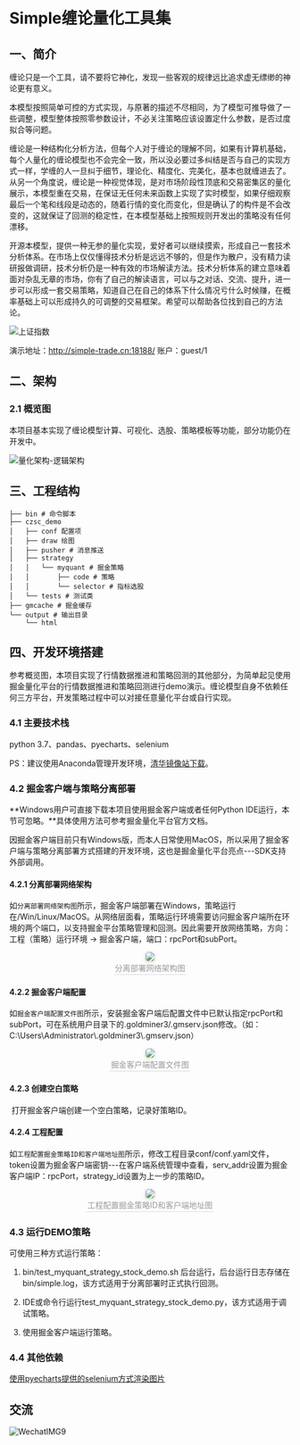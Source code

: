 # Simple缠论量化工具集

## 一、简介

​	缠论只是一个工具，请不要将它神化，发现一些客观的规律远比追求虚无缥缈的神论更有意义。

​	本模型按照简单可控的方式实现，与原著的描述不尽相同，为了模型可推导做了一些调整，模型整体按照零参数设计，不必关注策略应该设置定什么参数，是否过度拟合等问题。

​	缠论是一种结构化分析方法，但每个人对于缠论的理解不同，如果有计算机基础，每个人量化的缠论模型也不会完全一致，所以没必要过多纠结是否与自己的实现方式一样，学缠的人一旦纠于细节，理论化、精度化、完美化，基本也就缠进去了。从另一个角度说，缠论是一种视觉体现，是对市场阶段性顶底和交易密集区的量化展示，本模型重在交易，在保证无任何未来函数上实现了实时模型，如果仔细观察最后一个笔和线段是动态的，随着行情的变化而变化，但是确认了的构件是不会改变的，这就保证了回测的稳定性，在本模型基础上按照规则开发出的策略没有任何漂移。

​	开源本模型，提供一种无参的量化实现，爱好者可以继续摸索，形成自己一套技术分析体系。在市场上仅仅懂得技术分析是远远不够的，但是作为散户，没有精力读研报做调研，技术分析仍是一种有效的市场解读方法。技术分析体系的建立意味着面对杂乱无章的市场，你有了自己的解读语言，可以与之对话、交流、提升，进一步可以形成一套交易策略，知道自己在自己的体系下什么情况亏什么时候赚，在概率基础上可以形成持久的可调整的交易框架。希望可以帮助各位找到自己的方法论。


![上证指数](https://user-images.githubusercontent.com/104715342/166645675-89aff9e2-826d-47a8-aef6-2e3200098f2a.png)

演示地址：http://simple-trade.cn:18188/  账户：guest/1

## 二、架构

### 2.1 概览图

本项目基本实现了缠论模型计算、可视化、选股、策略模板等功能，部分功能仍在开发中。

![量化架构-逻辑架构](https://user-images.githubusercontent.com/104715342/166646137-5af0371d-3e2a-4776-86db-10450d251879.png)

## 三、工程结构

```
├── bin # 命令脚本
├── czsc_demo
│   ├── conf 配置项
│   ├── draw 绘图
│   ├── pusher # 消息推送
│   ├── strategy 
│   │   └── myquant # 掘金策略
│   │       ├── code # 策略
│   │       └── selector # 指标选股
│   └── tests # 测试类
├── gmcache # 掘金缓存
└── output # 输出目录
    └── html
```

## 四、开发环境搭建

参考概览图，本项目实现了行情数据推进和策略回测的其他部分，为简单起见使用掘金量化平台的行情数据推进和策略回测进行demo演示。缠论模型自身不依赖任何三方平台，开发策略过程中可以对接任意量化平台或自行实现。

### 4.1 主要技术栈

python 3.7、pandas、pyecharts、selenium

PS：建议使用Anaconda管理开发环境，[清华镜像站下载](https://mirrors.tuna.tsinghua.edu.cn/)。

### 4.2 掘金客户端与策略分离部署

**Windows用户可直接下载本项目使用掘金客户端或者任何Python IDE运行，本节可忽略。**具体使用方法可参考掘金量化平台官方文档。

因掘金客户端目前只有Windows版，而本人日常使用MacOS，所以采用了掘金客户端与策略分离部署方式搭建的开发环境，这也是掘金量化平台亮点---SDK支持外部调用。

#### 4.2.1 分离部署网络架构

​	如`分离部署网络架构图`所示，掘金客户端部署在Windows，策略运行在/Win/Linux/MacOS。从网络层面看，策略运行环境需要访问掘金客户端所在环境的两个端口，以支持掘金平台策略管理和回测。因此需要开放网络策略，方向：工程（策略）运行环境 -> 掘金客户端，端口：rpcPort和subPort。

<center>    <img style="border-radius: 0.3125em;    box-shadow: 0 2px 4px 0 rgba(34,36,38,.12),0 2px 10px 0 rgba(34,36,38,.08);"     src="https://user-images.githubusercontent.com/104715342/166646145-783dfdc7-b0a4-4085-81df-25d3f81af571.png">    <br>    <div style="color:orange; border-bottom: 1px solid #d9d9d9;    display: inline-block;    color: #999;    padding: 2px;">分离部署网络架构图</div> </center>

#### 4.2.2 掘金客户端配置

​	如`掘金客户端配置文件图`所示，安装掘金客户端后配置文件中已默认指定rpcPort和subPort，可在系统用户目录下的.goldminer3/\.gmserv.json修改。（如：C:\Users\Administrator\\.goldminer3\\.gmserv.json）

<center>    <img style="border-radius: 0.3125em;    box-shadow: 0 2px 4px 0 rgba(34,36,38,.12),0 2px 10px 0 rgba(34,36,38,.08);"     src="https://user-images.githubusercontent.com/104715342/166646150-4d748f9e-1a86-4f4a-bcc5-ba7efe555f8d.png">    <br>    <div style="color:orange; border-bottom: 1px solid #d9d9d9;    display: inline-block;    color: #999;    padding: 2px;">掘金客户端配置文件图</div> </center>

#### 4.2.3 创建空白策略

​	打开掘金客户端创建一个空白策略，记录好策略ID。

#### 4.2.4 工程配置	

​	如`工程配置掘金策略ID和客户端地址图`所示，修改工程目录conf/conf.yaml文件，token设置为掘金客户端密钥---在客户端系统管理中查看，serv_addr设置为掘金客户端IP：rpcPort，strategy_id设置为上一步的策略ID。

<center>    <img style="border-radius: 0.3125em;    box-shadow: 0 2px 4px 0 rgba(34,36,38,.12),0 2px 10px 0 rgba(34,36,38,.08);"     src="https://user-images.githubusercontent.com/104715342/166646130-296fef95-a0c2-4765-b99d-6e6859326823.png">    <br>    <div style="color:orange; border-bottom: 1px solid #d9d9d9;    display: inline-block;    color: #999;    padding: 2px;">工程配置掘金策略ID和客户端地址图</div> </center>

### 4.3 运行DEMO策略

可使用三种方式运行策略：

1. bin/test_myquant_strategy_stock_demo.sh 后台运行，后台运行日志存储在bin/simple.log，该方式适用于分离部署时正式执行回测。

2. IDE或命令行运行test_myquant_strategy_stock_demo.py，该方式适用于调试策略。
3. 使用掘金客户端运行策略。

### 4.4 其他依赖

[使用pyecharts提供的selenium方式渲染图片](https://pyecharts.org/#/zh-cn/render_images?id=make_snapshot)



## 交流
![WechatIMG9](https://user-images.githubusercontent.com/104715342/166646837-8c63702f-518a-463e-99af-c5c2c832cd5c.jpeg)





